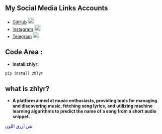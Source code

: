 
## My Social Media Links Accounts
- [GitHub](https://github.com/) [<img src="https://cdn-icons-png.flaticon.com/512/25/25231.png" alt="GitHub" width="20" height="20">](https://github.com/)
- [Instagram](https://www.instagram.com/) [<img src="https://cdn-icons-png.flaticon.com/512/2111/2111463.png" alt="Instagram" width="20" height="20">](https://www.instagram.com/)
- [Telegram](https://web.telegram.org/) [<img src="https://cdn-icons-png.flaticon.com/512/2111/2111646.png" alt="Telegram" width="20" height="20">](https://web.telegram.org/)


## Code Area :
- **Install zhlyr:**
```bash
pip install zhlyr
```

## what is zhlyr?
  - **A platform aimed at music enthusiasts, providing tools for managing and discovering music, fetching song lyrics, and utilizing machine learning algorithms to predict the name of a song from a short audio snippet.**













<span style="color: blue;">نص أزرق اللون</span>
